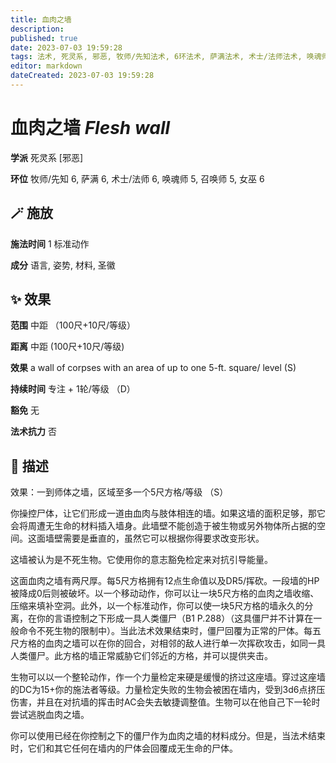 ```yaml
---
title: 血肉之墙
description: 
published: true
date: 2023-07-03 19:59:28
tags: 法术, 死灵系, 邪恶, 牧师/先知法术, 6环法术, 萨满法术, 术士/法师法术, 唤魂师法术, 5环法术, 召唤师法术, 女巫法术
editor: markdown
dateCreated: 2023-07-03 19:59:28
---
```


# **血肉之墙** *Flesh wall*

**学派** 死灵系 \[邪恶\] 

**环位** 牧师/先知 6, 萨满 6, 术士/法师 6, 唤魂师 5, 召唤师 5, 女巫 6

## 🪄 施放

**施法时间** 1 标准动作

**成分** 语言, 姿势, 材料, 圣徽

## ✨ 效果  

**范围** 中距 （100尺+10尺/等级）

**距离** 中距 (100尺+10尺/等级) 

**效果** a wall of corpses with an area of up to one 5-ft. square/ level (S) 

**持续时间** 专注 + 1轮/等级 （D） 

**豁免** 无

**法术抗力** 否

## 📖 描述

效果：一到师体之墙，区域至多一个5尺方格/等级 （S）

你操控尸体，让它们形成一道由血肉与肢体相连的墙。如果这墙的面积足够，那它会将周遭无生命的材料插入墙身。此墙壁不能创造于被生物或另外物体所占据的空间。这面墙壁需要是垂直的，虽然它可以根据你得要求改变形状。

这墙被认为是不死生物。它使用你的意志豁免检定来对抗引导能量。

这面血肉之墙有两尺厚。每5尺方格拥有12点生命值以及DR5/挥砍。一段墙的HP被降成0后则被破坏。以一个移动动作，你可以让一块5尺方格的血肉之墙收缩、压缩来填补空洞。此外，以一个标准动作，你可以使一块5尺方格的墙永久的分离，在你的言语控制之下形成一具人类僵尸（B1 P.288）（这具僵尸并不计算在一般命令不死生物的限制中）。当此法术效果结束时，僵尸回覆为正常的尸体。每五尺方格的血肉之墙可以在你的回合，对相邻的敌人进行单一次挥砍攻击，如同一具人类僵尸。此方格的墙正常威胁它们邻近的方格，并可以提供夹击。

生物可以以一个整轮动作，作一个力量检定来硬是缓慢的挤过这座墙。穿过这座墙的DC为15+你的施法者等级。力量检定失败的生物会被困在墙内，受到3d6点挤压伤害，并且在对抗墙的挥击时AC会失去敏捷调整值。生物可以在他自己下一轮时尝试逃脱血肉之墙。

你可以使用已经在你控制之下的僵尸作为血肉之墙的材料成分。但是，当法术结束时，它们和其它任何在墙内的尸体会回覆成无生命的尸体。
    